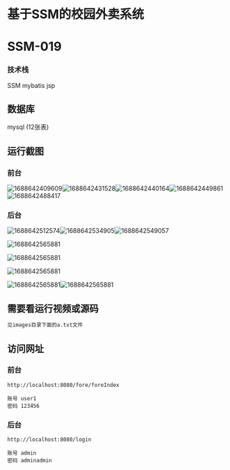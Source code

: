 # 基于SSM的校园外卖系统 

# SSM-019

### 技术栈

SSM mybatis jsp

## 数据库

mysql (12张表)



## 运行截图

### 前台

![1688642409609](./images/1.jpg)![1688642431528](./images/2.jpg)![1688642440164](./images/3.jpg)![1688642449861](./images/4.jpg)![1688642488417](./images/5.jpg)

### 后台

![1688642512574](./images/6.jpg)![1688642534905](./images/7.jpg)![1688642549057](./images/8.jpg)

![1688642565881](./images/9.jpg)

![1688642565881](./images/10.jpg)

![1688642565881](./images/11.jpg)

![1688642565881](./images/12.jpg)![1688642565881](./images/13.jpg)



## 需要看运行视频或源码

```html
见images目录下面的a.txt文件

```



## 访问网址

### 前台

```
http://localhost:8080/fore/foreIndex

账号 user1
密码 123456
```

### 后台

```
http://localhost:8080/login

账号 admin
密码 adminadmin
```


